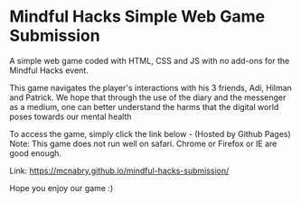 # Mindful Hacks Simple Web Game Submission

A simple web game coded with HTML, CSS and JS with no add-ons for the Mindful Hacks event.

This game navigates the player's interactions with his 3 friends, Adi, Hilman and Patrick.
We hope that through the use of the diary and the messenger as a medium, one can better understand the harms that the digital world poses towards our mental health

To access the game, simply click the link below - (Hosted by Github Pages)
Note: This game does not run well on safari. Chrome or Firefox or IE are good enough.

Link: https://mcnabry.github.io/mindful-hacks-submission/

Hope you enjoy our game :)
